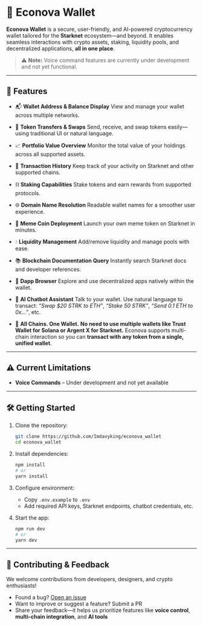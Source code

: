 # 🌿 Econova Wallet

**Econova Wallet** is a secure, user-friendly, and AI-powered cryptocurrency wallet tailored for the **Starknet** ecosystem—and beyond. It enables seamless interactions with crypto assets, staking, liquidity pools, and decentralized applications, **all in one place**.

> ⚠️ **Note:** Voice command features are currently under development and not yet functional.

---

## 🚀 Features

- 📬 **Wallet Address & Balance Display**
  View and manage your wallet across multiple networks.

- 💸 **Token Transfers & Swaps**
  Send, receive, and swap tokens easily—using traditional UI or natural language.

- 📈 **Portfolio Value Overview**
  Monitor the total value of your holdings across all supported assets.

- 📜 **Transaction History**
  Keep track of your activity on Starknet and other supported chains.

- ⛓️ **Staking Capabilities**
  Stake tokens and earn rewards from supported protocols.

- 🌐 **Domain Name Resolution**
  Readable wallet names for a smoother user experience.

- 🐸 **Meme Coin Deployment**
  Launch your own meme token on Starknet in minutes.

- 💧 **Liquidity Management**
  Add/remove liquidity and manage pools with ease.

- 📚 **Blockchain Documentation Query**
  Instantly search Starknet docs and developer references.

- 🧭 **Dapp Browser**
  Explore and use decentralized apps natively within the wallet.

- 🤖 **AI Chatbot Assistant**
  Talk to your wallet. Use natural language to transact:
  _“Swap \$20 STRK to ETH”_, _“Stake 50 STRK”_, _“Send 0.1 ETH to 0x…”_, etc.

- 🧩 **All Chains. One Wallet.**
  **No need to use multiple wallets like Trust Wallet for Solana or Argent X for Starknet.** Econova supports multi-chain interaction so you can **transact with any token from a single, unified wallet**.

---

## ⚠️ Current Limitations

- **Voice Commands** – Under development and not yet available

---

## 🛠 Getting Started

1. Clone the repository:

   ```bash
   git clone https://github.com/Imdavyking/econova_wallet
   cd econova_wallet
   ```

2. Install dependencies:

   ```bash
   npm install
   # or
   yarn install
   ```

3. Configure environment:

   - Copy `.env.example` to `.env`
   - Add required API keys, Starknet endpoints, chatbot credentials, etc.

4. Start the app:

   ```bash
   npm run dev
   # or
   yarn dev
   ```

---

## 🤝 Contributing & Feedback

We welcome contributions from developers, designers, and crypto enthusiasts!

- Found a bug? [Open an issue](#)
- Want to improve or suggest a feature? Submit a PR
- Share your feedback—it helps us prioritize features like **voice control**, **multi-chain integration**, and **AI tools**
